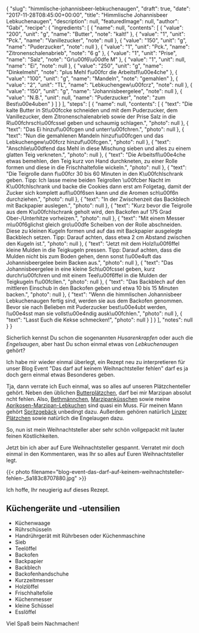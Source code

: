 {
    "slug": "himmlische-johannisbeer-lebkuchenaugen",
    "draft": true,
    "date": "2017-11-28T08:45:00+00:00",
    "title": "Himmlische Johannisbeer Lebkuchenaugen",
    "description": null,
    "featuredImage": null,
    "author": "Gabi",
    "recipe": {
        "ingredients": [
            {
                "name": null,
                "contents": [
                    {
                        "value": "200",
                        "unit": "g",
                        "name": "Butter",
                        "note": "kalt!"
                    },
                    {
                        "value": "1",
                        "unit": "Pck.",
                        "name": "Vanillezucker",
                        "note": null
                    },
                    {
                        "value": "150",
                        "unit": "g",
                        "name": "Puderzucker",
                        "note": null
                    },
                    {
                        "value": "1",
                        "unit": "Pck.",
                        "name": "Zitronenschalenabrieb",
                        "note": "6 g"
                    },
                    {
                        "value": "1",
                        "unit": "Prise",
                        "name": "Salz",
                        "note": "Gr\u00f6\u00dfe M"
                    },
                    {
                        "value": "1",
                        "unit": null,
                        "name": "Ei",
                        "note": null
                    },
                    {
                        "value": "250",
                        "unit": "g",
                        "name": "Dinkelmehl",
                        "note": "plus Mehl f\u00fcr die Arbeitsfl\u00e4che"
                    },
                    {
                        "value": "100",
                        "unit": "g",
                        "name": "Mandeln",
                        "note": "gemahlen"
                    },
                    {
                        "value": "2",
                        "unit": "TL",
                        "name": "Lebkuchengew\u00fcrz",
                        "note": null
                    },
                    {
                        "value": "150",
                        "unit": "g",
                        "name": "Johannisbeergelee",
                        "note": null
                    },
                    {
                        "value": "N.B.",
                        "unit": null,
                        "name": "Puderzucker",
                        "note": "zum Best\u00e4uben"
                    }
                ]
            }
        ],
        "steps": [
            {
                "name": null,
                "contents": [
                    {
                        "text": "Die kalte Butter in St\u00fccke schneiden und mit dem Puderzucker, dem Vanillezucker, dem Zitronenschalenabrieb sowie der Prise Salz in die R\u00fchrsch\u00fcssel geben und schaumig schlagen.",
                        "photo": null
                    },
                    {
                        "text": "Das Ei hinzuf\u00fcgen und unterr\u00fchren.",
                        "photo": null
                    },
                    {
                        "text": "Nun die gemahlenen Mandeln hinzuf\u00fcgen und das Lebkuchengew\u00fcrz hinzuf\u00fcgen.",
                        "photo": null
                    },
                    {
                        "text": "Anschlie\u00dfend das Mehl in diese Mischung sieben und alles zu einem glatten Teig verkneten.",
                        "photo": null
                    },
                    {
                        "text": "Die Arbeitsfl\u00e4che etwas bemehlen, den Teig kurz von Hand durchkneten, zu einer Rolle formen und diese in die Frischhaltefolie wickeln.",
                        "photo": null
                    },
                    {
                        "text": "Die Teigrolle dann f\u00fcr 30 bis 60 Minuten in den K\u00fchlschrank geben. Tipp: Ich lasse meine beiden Teigrollen \u00fcber Nacht im K\u00fchlschrank und backe die Cookies dann erst am Folgetag, damit der Zucker sich komplett aufl\u00f6sen kann und die Aromen sch\u00f6n durchziehen.",
                        "photo": null
                    },
                    {
                        "text": "In der Zwischenzeit das Backblech mit Backpapier auslegen.",
                        "photo": null
                    },
                    {
                        "text": "Kurz bevor die Teigrolle aus dem K\u00fchlschrank geholt wird, den Backofen auf 175 Grad Ober-\/Unterhitze vorheizen.",
                        "photo": null
                    },
                    {
                        "text": "Mit einem Messer m\u00f6glichst gleich gro\u00dfe Scheiben von der Rolle abschneiden. Diese zu kleinen Kugeln formen und auf das mit Backpapier ausgelegte Backblech setzen. Tipp: Darauf achten, dass etwa 2 cm Abstand zwischen den Kugeln ist.",
                        "photo": null
                    },
                    {
                        "text": "Jetzt mit dem Holzl\u00f6ffel kleine Mulden in die Teigkugeln pressen. Tipp: Darauf achten, dass die Mulden nicht bis zum Boden gehen, denn sonst l\u00e4uft das Johannisbeergelee beim Backen aus.",
                        "photo": null
                    },
                    {
                        "text": "Das Johannisbeergelee in eine kleine Sch\u00fcssel geben, kurz durchr\u00fchren und mit einem Teel\u00f6ffel in die Mulden der Teigkugeln f\u00fcllen.",
                        "photo": null
                    },
                    {
                        "text": "Das Backblech auf den mittleren Einschub in den Backofen geben und etwa 10 bis 15 Minuten backen.",
                        "photo": null
                    },
                    {
                        "text": "Wenn die himmlischen Johannisbeer Lebkuchenaugen fertig sind, werden sie aus dem Backofen genommen. Bevor sie nach Belieben mit Puderzucker best\u00e4ubt werden, l\u00e4sst man sie vollst\u00e4ndig ausk\u00fchlen.",
                        "photo": null
                    },
                    {
                        "text": "Lasst Euch die Kekse schmecken!",
                        "photo": null
                    }
                ]
            }
        ],
        "notes": null
    }
}

Sicherlich kennst Du schon die sogenannten *Husarenkrapfen* oder auch die *Engelsaugen*, aber hast Du schon einmal etwas von *Lebkuchenaugen* gehört?

Ich habe mir wieder einmal überlegt, ein Rezept neu zu interpretieren für unser Blog Event "Das darf auf keinem Weihnachtsteller fehlen" darf es ja doch gern einmal etwas Besonderes geben.

Tja, dann verrate ich Euch einmal, was so alles auf unseren Plätzchenteller gehört. Neben den üblichen [Butterplätzchen](https://kochfokus.de/artikel/ein-teig-3-verschiedene-arten-von-plaetzchen-der-weihnachtsbaeckerei/ "Butterplätzchen"), darf bei mir Marzipan absolut ncht fehlen. Also, [Bethmännchen](https://kochfokus.de/artikel/bethmaennchen/ "Bethmännchen"), [Marzipanküsschen](https://kochfokus.de/artikel/marzipankuesschen/ "Marzipanküsschen") sowie meine [Aprikosen-Marzipan-Lebkuchen](https://kochfokus.de/artikel/ein-teig-3-verschiedene-arten-von-plaetzchen-der-weihnachtsbaeckerei/ "Aprikosen-Marzipan-Lebkuchen") sind quasi ein Muss. Für meinen Mann gehört [Spritzgebäck](https://kochfokus.de/artikel/ein-teig-3-verschiedene-arten-von-plaetzchen-der-weihnachtsbaeckerei/ "Spritzgebäck") unbedingt dazu. Außerdem gehören natürlich [Linzer Plätzchen](https://kochfokus.de/artikel/koestliche-plaetzchen-nach-linzer-art/ "Linzer Plätzchen") sowie natürlich die Engelaugen dazu.

So, nun ist mein Weihnachtsteller aber sehr schön vollgepackt mit lauter feinen Köstlichkeiten.

Jetzt bin ich aber auf Eure Weihnachtsteller gespannt. Verratet mir doch einmal in den Kommentaren, was Ihr so alles auf Euren Weihnachtsteller legt.

{{< photo filename="blog-event-das-darf-auf-keinem-weihnachtsteller-fehlen-_5a183c8707880.jpg" >}}

Ich hoffe,  Ihr neugierig auf dieses Rezept.

## Küchengeräte und -utensilien

- Küchenwaage
- Rührschüsseln
- Handrührgerät mit Rührbesen oder Küchenmaschine
- Sieb
- Teelöffel
- Backofen
- Backpapier
- Backblech
- Backofenhandschuhe
- Kurzzeitmesser
- Holzlöffel
- Frischhaltefolie
- Küchenmesser
- kleine Schüssel
- Esslöffel

Viel Spaß beim Nachmachen!